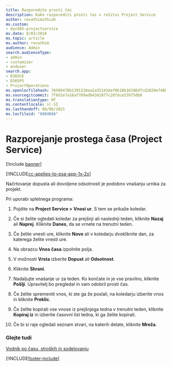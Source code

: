```yaml
---
title: Razporedite prosti čas
description: Kako razporediti prosti čas v rešitvi Project Service
author: revathimuthiah
ms.custom:
- dyn365-projectservice
ms.date: 8/03/2018
ms.topic: article
ms.author: revathim
audience: Admin
search.audienceType:
- admin
- customizer
- enduser
search.app:
- D365CE
- D365PS
- ProjectOperations
ms.openlocfilehash: 76589470b1391226ea2a35143daf0b18b16286dfcd2829e748b0984397cb25ee
ms.sourcegitcommit: 7f8d1e7a16af769adb43d1877c28fdce53975db8
ms.translationtype: HT
ms.contentlocale: sl-SI
ms.lasthandoff: 08/06/2021
ms.locfileid: "6984666"
---
```

# <a name="schedule-time-off-project-service"></a>Razporejanje prostega časa (Project Service)

[!include [banner](../includes/psa-now-project-operations.md)]

[!INCLUDE[cc-applies-to-psa-app-1x-2x](../includes/cc-applies-to-psa-app-1x-2x.md)]

Načrtovanje dopusta ali dovoljene odsotnosti je podobno vnašanju urnika za projekt.  
  
 Pri uporabi spletnega programa:  
  
1.  Pojdite na **Project Service > Vnosi ur**. S tem se prikaže koledar.  
  
2.  Če si želite ogledati koledar za prejšnji ali naslednji teden, kliknite **Nazaj** ali **Naprej**. Kliknite **Danes**, da se vrnete na trenutni teden.  
  
3.  Če želite vnesti ure, kliknite **Novo** ali v koledarju dvokliknite dan, za katerega želite vnesti ure.  
  
4.  Na obrazcu **Vnos časa** izpolnite polja.  
  
5.  V možnosti **Vrsta** izberite **Dopust** ali **Odsotnost**.  
  
6.  Kliknite **Shrani**.  
  
7.  Nadaljujte vnašanje ur za teden. Ko končate in je vse pravilno, kliknite **Pošlji**. Upravitelj bo pregledal in vam odobril prosti čas.  
  
8.  Če želite spremeniti vnos, ki ste ga že poslali, na koledarju izberite vnos in kliknite **Preklic**.  
  
9. Če želite kopirati vse vnose iz prejšnjega tedna v trenutni teden, kliknite **Kopiraj iz** in izberite časovni list tedna, ki ga želite kopirati.  
  
10. Če bi si raje ogledali seznam stvari, na katerih delate, kliknite **Mreža**.  
  
### <a name="see-also"></a>Glejte tudi  
 [Vodnik po času, stroških in sodelovanju](../psa/time-expense-collaboration-guide.md)


[!INCLUDE[footer-include](../includes/footer-banner.md)]